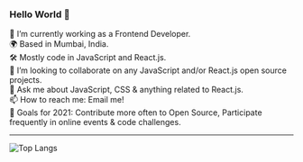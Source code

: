 ### Hello World 👋

🔭 I’m currently working as a Frontend Developer. <br />
🌍 Based in Mumbai, India. <br />
🛠 Mostly code in JavaScript and React.js. <br />
👯 I’m looking to collaborate on any JavaScript and/or React.js open source projects. <br />
💬 Ask me about JavaScript, CSS & anything related to React.js. <br />
📫 How to reach me: Email me! <br />
🥅 Goals for 2021: Contribute more often to Open Source, Participate frequently in online events & code challenges.

<!-- [![Clive's GitHub stats](https://github-readme-stats.vercel.app/api?username=clivemchd&count_private=true&theme=radical)] -->

<hr />

![Top Langs](https://github-readme-stats.vercel.app/api/top-langs/?username=anuraghazra&layout=compact&theme=radical)

